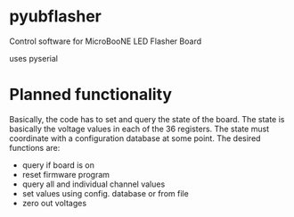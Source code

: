 # pyubflasher
Control software for MicroBooNE LED Flasher Board

uses pyserial

# Planned functionality

Basically, the code has to set and query the state of the board. The state is basically the voltage values in each of the 36 registers.  The state must coordinate with a configuration database at some point.  The desired functions are:

* query if board is on
* reset firmware program
* query all and individual channel values
* set values using config. database or from file
* zero out voltages

